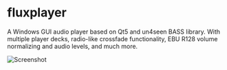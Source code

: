 # fluxplayer

A Windows GUI audio player based on Qt5 and un4seen BASS library.
With multiple player decks, radio-like crossfade functionality, EBU R128 volume normalizing and audio levels, and much more.

![Screenshot](https://github.com/fluxTH/fluxplayer/raw/master/fluxplayer/docs/screenshot.png)
